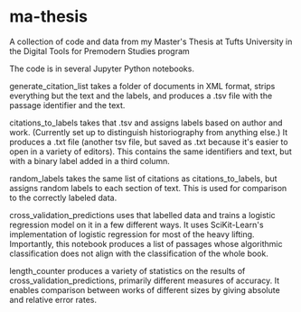 # ma-thesis
A collection of code and data from my Master's Thesis at Tufts University in the Digital Tools for Premodern Studies program

The code is in several Jupyter Python notebooks.

generate_citation_list takes a folder of documents in XML format, strips everything but the text and the labels, and produces a .tsv file with the passage identifier and the text. 

citations_to_labels takes that .tsv and assigns labels based on author and work. (Currently set up to distinguish historiography from anything else.) It produces a .txt file (another tsv file, but saved as .txt because it's easier to open in a variety of editors). This contains the same identifiers and text, but with a binary label added in a third column. 

random_labels takes the same list of citations as citations_to_labels, but assigns random labels to each section of text. This is used for comparison to the correctly labeled data. 

cross_validation_predictions uses that labelled data and trains a logistic regression model on it in a few different ways. It uses SciKit-Learn's implementation of logistic regression for most of the heavy lifting. Importantly, this notebook produces a list of passages whose algorithmic classification does not align with the classification of the whole book. 

length_counter produces a variety of statistics on the results of cross_validation_predictions, primarily different measures of accuracy. It enables comparison between works of different sizes by giving absolute and relative error rates. 
